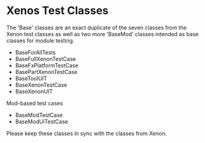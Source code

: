 # Xenos Test Classes

The 'Base' classes are an exact duplicate of the seven classes from the Xenon 
test classes as well as two more 'BaseMod' classes intended as base classes for
module testing.

- BaseForAllTests
- BaseFullXenonTestCase
- BaseFxPlatformTestCase
- BasePartXenonTestCase
- BaseToolUIT
- BaseXenonTestCase
- BaseXenonUIT

Mod-based test cases

- BaseModTestCase
- BaseModUiTestCase

Please keep these classes in sync with the classes from Xenon.
